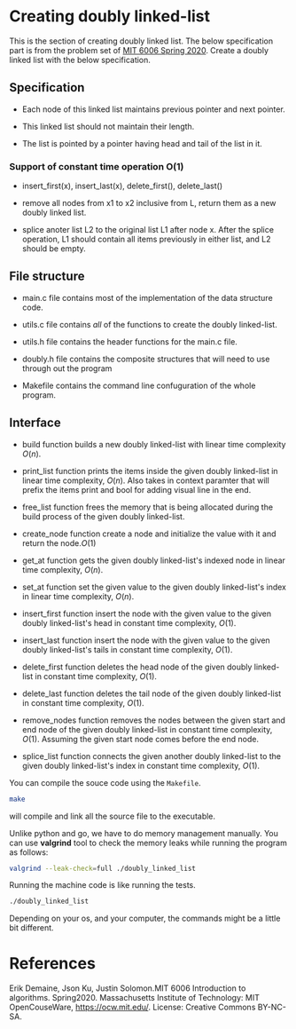 # Creating doubly linked-list
This is the section of creating doubly linked list. The below specification part is from the problem set of [MIT 6006 Spring 2020](https://ocw.mit.edu/courses/6-006-introduction-to-algorithms-spring-2020/resources/mit6_006s20_ps1-questions/).
Create a doubly linked list with the below specification.

## Specification
- Each node of this linked list maintains previous pointer and next pointer.

- This linked list should not maintain their length.

- The list is pointed by a pointer having head and tail of the list in it.

### Support of constant time operation O(1)
* insert_first(x), insert_last(x), delete_first(), delete_last()

* remove all nodes from x1 to x2 inclusive from L, return them as a new doubly linked list.

* splice anoter list L2 to the original list L1 after node x. After the splice operation, L1 should contain all items previously in either list, and L2 should be empty.

## File structure
- main.c file contains most of the implementation of the data structure code.

- utils.c file contains *all* of the functions to create the doubly linked-list.

- utils.h file contains the header functions for the main.c file.

- doubly.h file contains the composite structures that will need to use through out the program

- Makefile contains the command line confuguration of the whole program.

## Interface
- build function builds a new doubly linked-list with linear time complexity $O(n)$.

- print_list function prints the items inside the given doubly linked-list in linear time complexity, $O(n)$. Also takes in context paramter that will prefix the items print and bool for adding visual line in the end.

- free_list function frees the memory that is being allocated during the build process of the given doubly linked-list.

- create_node function create a node and initialize the value with it and return the node.$O(1)$

- get_at function gets the given doubly linked-list's indexed node in linear time complexity, $O(n)$.

- set_at function set the given value to the given doubly linked-list's index in linear time complexity, $O(n)$.

- insert_first function insert the node with the given value to the given doubly linked-list's head in constant time complexity, $O(1)$.

- insert_last function insert the node with the given value to the given doubly linked-list's tails in constant time complexity, $O(1)$.

- delete_first function deletes the head node of the given doubly linked-list in constant time complexity, $O(1)$.

- delete_last function deletes the tail node of the given doubly linked-list in constant time complexity, $O(1)$.

- remove_nodes function removes the nodes between the given start and end node of the given doubly linked-list in constant time complexity, $O(1)$. Assuming the given start node comes before the end node.

- splice_list function connects the given another doubly linked-list to the given doubly linked-list's index in constant time complexity, $O(1)$.

You can compile the souce code using the `Makefile`.
```bash
make
```
will compile and link all the source file to the executable.

Unlike python and go, we have to do memory management manually. You can use **valgrind** tool to check the memory leaks while running the program as follows:
```bash
valgrind --leak-check=full ./doubly_linked_list
```
Running the machine code is like running the tests.
```bash
./doubly_linked_list
```
Depending on your os, and your computer, the commands might be a little bit different.

# References

Erik Demaine, Json Ku, Justin Solomon.MIT 6006 Introduction to algorithms. Spring2020. Massachusetts Institute of Technology: MIT OpenCouseWare, https://ocw.mit.edu/. License: Creative Commons BY-NC-SA.
